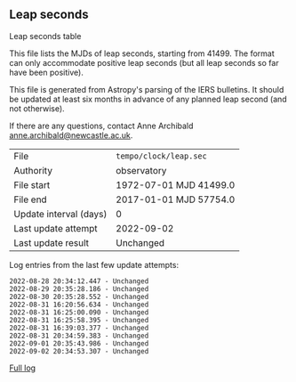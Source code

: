 
## Leap seconds

Leap seconds table

This file lists the MJDs of leap seconds, starting from 41499.
The format can only accommodate positive leap seconds (but all
leap seconds so far have been positive).

This file is generated from Astropy's parsing of the IERS
bulletins. It should be updated at least six months in advance
of any planned leap second (and not otherwise).

If there are any questions, contact Anne Archibald
<anne.archibald@newcastle.ac.uk>.

|     |     |
|:--- |:--- |
| File | `tempo/clock/leap.sec` |
| Authority | observatory |
| File start | 1972-07-01 MJD 41499.0 |
| File end | 2017-01-01 MJD 57754.0 |
| Update interval (days) | 0 |
| Last update attempt | 2022-09-02 |
| Last update result | Unchanged |

Log entries from the last few update attempts:
```
2022-08-28 20:34:12.447 - Unchanged
2022-08-29 20:35:28.186 - Unchanged
2022-08-30 20:35:28.552 - Unchanged
2022-08-31 16:20:56.634 - Unchanged
2022-08-31 16:25:00.090 - Unchanged
2022-08-31 16:25:58.395 - Unchanged
2022-08-31 16:39:03.377 - Unchanged
2022-08-31 20:34:59.383 - Unchanged
2022-09-01 20:35:43.986 - Unchanged
2022-09-02 20:34:53.307 - Unchanged
```
[Full log](https://raw.githubusercontent.com/ipta/pulsar-clock-corrections/main/log/tempo/clock/leap.sec.log)
